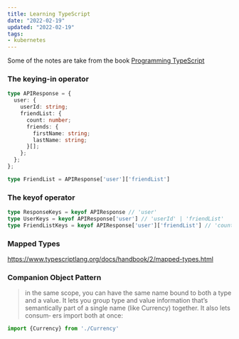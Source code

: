 ```yaml
---
title: Learning TypeScript
date: "2022-02-19"
updated: "2022-02-19"
tags: 
- kubernetes
---
```


Some of the notes are take from the book [Programming TypeScript]

<!--truncate-->

### The keying-in operator

```ts
type APIResponse = {
  user: {
    userId: string;
    friendList: {
      count: number;
      friends: {
        firstName: string;
        lastName: string;
      }[];
    };
  };
};

type FriendList = APIResponse['user']['friendList']
```

### The keyof operator

```ts
type ResponseKeys = keyof APIResponse // 'user'
type UserKeys = keyof APIResponse['user'] // 'userId' | 'friendList'
type FriendListKeys = keyof APIResponse['user']['friendList'] // 'count' | 'friends'
```

[Programming TypeScript]: https://www.amazon.com/Programming-TypeScript-Making-JavaScript-Applications/dp/1492037656


### Mapped Types

https://www.typescriptlang.org/docs/handbook/2/mapped-types.html


### Companion Object Pattern

> in the same scope, you can have the same name bound to both a type and a value.
> It lets you group type and value information that’s semantically part of a single name (like Currency) together. It also lets consum‐ ers import both at once:

```ts
import {Currency} from './Currency'
```
